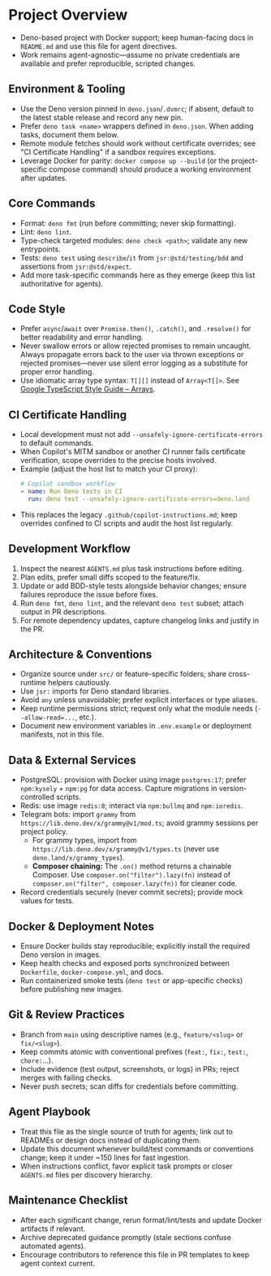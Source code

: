 # Project Overview

- Deno-based project with Docker support; keep human-facing docs in `README.md` and use this file for agent directives.
- Work remains agent-agnostic—assume no private credentials are available and prefer reproducible, scripted changes.

## Environment & Tooling

- Use the Deno version pinned in `deno.json`/`.dvmrc`; if absent, default to the latest stable release and record any new pin.
- Prefer `deno task <name>` wrappers defined in `deno.json`. When adding tasks, document them below.
- Remote module fetches should work without certificate overrides; see "CI Certificate Handling" if a sandbox requires exceptions.
- Leverage Docker for parity: `docker compose up --build` (or the project-specific compose command) should produce a working environment after updates.

## Core Commands

- Format: `deno fmt` (run before committing; never skip formatting).
- Lint: `deno lint`.
- Type-check targeted modules: `deno check <path>`; validate any new entrypoints.
- Tests: `deno test` using `describe`/`it` from `jsr:@std/testing/bdd` and assertions from `jsr:@std/expect`.
- Add more task-specific commands here as they emerge (keep this list authoritative for agents).

## Code Style

- Prefer `async`/`await` over `Promise.then()`, `.catch()`, and `.resolve()` for better readability and error handling.
- Never swallow errors or allow rejected promises to remain uncaught. Always propagate errors back to the user via thrown exceptions or rejected promises—never use silent error logging as a substitute for proper error handling.
- Use idiomatic array type syntax: `T[][]` instead of `Array<T[]>`. See [Google TypeScript Style Guide – Arrays](https://google.github.io/styleguide/tsguide.html#arrayt-type).

## CI Certificate Handling

- Local development must not add `--unsafely-ignore-certificate-errors` to default commands.
- When Copilot's MITM sandbox or another CI runner fails certificate verification, scope overrides to the precise hosts involved.
- Example (adjust the host list to match your CI proxy):
  ```yaml
  # Copilot sandbox workflow
  - name: Run Deno tests in CI
    run: deno test --unsafely-ignore-certificate-errors=deno.land
  ```
- This replaces the legacy `.github/copilot-instructions.md`; keep overrides confined to CI scripts and audit the host list regularly.

## Development Workflow

1. Inspect the nearest `AGENTS.md` plus task instructions before editing.
2. Plan edits, prefer small diffs scoped to the feature/fix.
3. Update or add BDD-style tests alongside behavior changes; ensure failures reproduce the issue before fixes.
4. Run `deno fmt`, `deno lint`, and the relevant `deno test` subset; attach output in PR descriptions.
5. For remote dependency updates, capture changelog links and justify in the PR.

## Architecture & Conventions

- Organize source under `src/` or feature-specific folders; share cross-runtime helpers cautiously.
- Use `jsr:` imports for Deno standard libraries.
- Avoid `any` unless unavoidable; prefer explicit interfaces or type aliases.
- Keep runtime permissions strict; request only what the module needs (`--allow-read=...`, etc.).
- Document new environment variables in `.env.example` or deployment manifests, not in this file.

## Data & External Services

- PostgreSQL: provision with Docker using image `postgres:17`; prefer `npm:kysely` + `npm:pg` for data access. Capture migrations in version-controlled scripts.
- Redis: use image `redis:8`; interact via `npm:bullmq` and `npm:ioredis`.
- Telegram bots: import `grammy` from `https://lib.deno.dev/x/grammy@v1/mod.ts`; avoid grammy sessions per project policy.
  - For grammy types, import from `https://lib.deno.dev/x/grammy@v1/types.ts` (never use `deno.land/x/grammy_types`).
  - **Composer chaining:** The `.on()` method returns a chainable Composer. Use `composer.on("filter").lazy(fn)` instead of `composer.on("filter", composer.lazy(fn))` for cleaner code.
- Record credentials securely (never commit secrets); provide mock values for tests.

## Docker & Deployment Notes

- Ensure Docker builds stay reproducible; explicitly install the required Deno version in images.
- Keep health checks and exposed ports synchronized between `Dockerfile`, `docker-compose.yml`, and docs.
- Run containerized smoke tests (`deno test` or app-specific checks) before publishing new images.

## Git & Review Practices

- Branch from `main` using descriptive names (e.g., `feature/<slug>` or `fix/<slug>`).
- Keep commits atomic with conventional prefixes (`feat:`, `fix:`, `test:`, `chore:`...).
- Include evidence (test output, screenshots, or logs) in PRs; reject merges with failing checks.
- Never push secrets; scan diffs for credentials before committing.

## Agent Playbook

- Treat this file as the single source of truth for agents; link out to READMEs or design docs instead of duplicating them.
- Update this document whenever build/test commands or conventions change; keep it under ~150 lines for fast ingestion.
- When instructions conflict, favor explicit task prompts or closer `AGENTS.md` files per discovery hierarchy.

## Maintenance Checklist

- After each significant change, rerun format/lint/tests and update Docker artifacts if relevant.
- Archive deprecated guidance promptly (stale sections confuse automated agents).
- Encourage contributors to reference this file in PR templates to keep agent context current.
